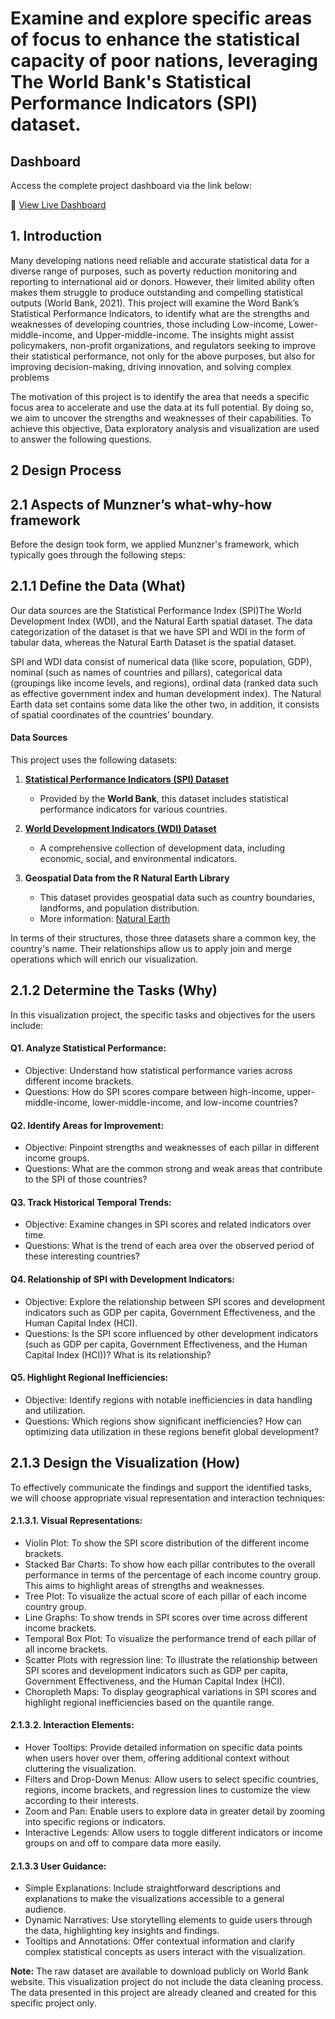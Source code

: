 # Examine and explore specific areas of focus to enhance the statistical capacity of poor nations, leveraging The World Bank's Statistical Performance Indicators (SPI) dataset.

## Dashboard
Access the complete project dashboard via the link below:

🔗 [View Live Dashboard](https://chandarakhvan.shinyapps.io/SPI_dashboard/)

## 1. Introduction 
Many developing nations need reliable and accurate statistical data for a diverse range of purposes, such as poverty reduction monitoring and reporting to international aid or donors. However, their limited ability often makes them struggle to produce outstanding and compelling statistical outputs (World Bank, 2021). This project will examine the Word Bank’s Statistical Performance Indicators, to identify what are the strengths and weaknesses of developing countries, those including Low-income, Lower-middle-income, and Upper-middle-income. The insights might assist policymakers, non-profit organizations, and regulators seeking to improve their statistical performance, not only for the above purposes, but also for improving decision-making, driving innovation, and solving complex problems

The motivation of this project is to identify the area that needs a specific focus area to accelerate and use the data at its full potential. By doing so, we aim to uncover the strengths and weaknesses of their capabilities. To achieve this objective,  Data exploratory analysis and visualization are used to answer the following questions.

## 2	Design Process 
## 2.1	Aspects of Munzner’s what-why-how framework
Before the design took form, we applied Munzner's framework, which typically goes through the following steps:
## 2.1.1	Define the Data (What)
Our data sources are the Statistical Performance Index (SPI)The World Development Index (WDI), and the Natural Earth spatial dataset. The data categorization of the dataset is that we have SPI and WDI in the form of tabular data, whereas the Natural Earth Dataset is the spatial dataset. 
 
SPI and WDI data consist of numerical data (like score, population, GDP), nominal (such as names of countries and pillars), categorical data (groupings like income levels, and regions), ordinal data (ranked data such as effective government index and human development index). The Natural Earth data set contains some data like the other two, in addition, it consists of spatial coordinates of the countries’ boundary. 
#### Data Sources  
This project uses the following datasets:  

1. **[Statistical Performance Indicators (SPI) Dataset](https://datacatalog.worldbank.org/search/dataset/0037996/Statistical-Performance-Indicators)**  
   - Provided by the **World Bank**, this dataset includes statistical performance indicators for various countries.  

2. **[World Development Indicators (WDI) Dataset](https://databank.worldbank.org/source/world-development-indicators)**  
   - A comprehensive collection of development data, including economic, social, and environmental indicators.  

3. **Geospatial Data from the R Natural Earth Library**  
   - This dataset provides geospatial data such as country boundaries, landforms, and population distribution.  
   - More information: [Natural Earth](https://www.naturalearthdata.com/)  

In terms of their structures, those three datasets share a common key, the country's name. Their relationships allow us to apply join and merge operations which will enrich our visualization.
## 2.1.2	Determine the Tasks (Why)
In this visualization project, the specific tasks and objectives for the users include:

#### Q1.	Analyze Statistical Performance:
   - Objective: Understand how statistical performance varies across different income brackets.
   - Questions: How do SPI scores compare between high-income, upper-middle-income, lower-middle-income, and low-income countries?

#### Q2.	Identify Areas for Improvement:
   - Objective: Pinpoint strengths and weaknesses of each pillar in different income groups.
   - Questions: What are the common strong and weak areas that contribute to the SPI of those countries?

#### Q3.	Track Historical Temporal Trends:
   - Objective: Examine changes in SPI scores and related indicators over time.
   - Questions: What is the trend of each area over the observed period of these interesting countries?

#### Q4.	Relationship of SPI with Development Indicators:
   - Objective: Explore the relationship between SPI scores and development indicators such as GDP per capita, Government Effectiveness, and the Human Capital Index (HCI).
   - Questions: Is the SPI score influenced by other development indicators (such as GDP per capita, Government Effectiveness, and the Human Capital Index (HCI))? What is its relationship?

#### Q5.	Highlight Regional Inefficiencies:
   - Objective: Identify regions with notable inefficiencies in data handling and utilization.
   - Questions: Which regions show significant inefficiencies? How can optimizing data utilization in these regions benefit global development?
## 2.1.3	Design the Visualization (How)
To effectively communicate the findings and support the identified tasks, we will choose appropriate visual representation and interaction techniques:
#### 2.1.3.1.	Visual Representations:
   - Violin Plot:  To show the SPI score distribution of the different income brackets.
   - Stacked Bar Charts: To show how each pillar contributes to the overall performance in terms of the percentage of each income country group. This aims to highlight areas of strengths and weaknesses.
   - Tree Plot: To visualize the actual score of each pillar of each income country group.
   - Line Graphs: To show trends in SPI scores over time across different income brackets.
   - Temporal Box Plot:  To visualize the performance trend of each pillar of all income brackets. 
   - Scatter Plots with regression line: To illustrate the relationship between SPI scores and development indicators such as GDP per capita, Government Effectiveness, and the Human Capital Index (HCI).
   - Choropleth Maps: To display geographical variations in SPI scores and highlight regional inefficiencies based on the quantile range.

#### 2.1.3.2.	Interaction Elements:
   - Hover Tooltips: Provide detailed information on specific data points when users hover over them, offering additional context without cluttering the visualization.
   - Filters and Drop-Down Menus: Allow users to select specific countries, regions, income brackets, and regression lines to customize the view according to their interests.
   - Zoom and Pan: Enable users to explore data in greater detail by zooming into specific regions or indicators.
   - Interactive Legends: Allow users to toggle different indicators or income groups on and off to compare data more easily.

#### 2.1.3.3	User Guidance:
   - Simple Explanations: Include straightforward descriptions and explanations to make the visualizations accessible to a general audience.
   - Dynamic Narratives: Use storytelling elements to guide users through the data, highlighting key insights and findings.
   - Tooltips and Annotations: Offer contextual information and clarify complex statistical concepts as users interact with the visualization.

**Note:** The raw dataset are available to download publicly on World Bank website. This visualization project do not include the data cleaning process. The data presented in this project are already cleaned and created for this specific project only. 

